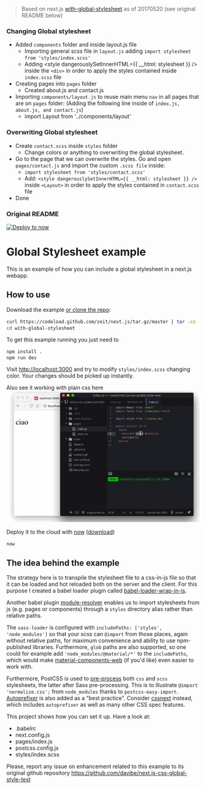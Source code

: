 > Based on next.js [with-global-stylesheet](https://github.com/zeit/next.js/tree/v3-beta/examples/with-global-stylesheet) as of 20170520 (see original README below)
### Changing Global stylesheet
* Added `components` folder and inside layout.js file
    * Importing general scss file in `layout.js` adding `import stylesheet from 'styles/index.scss'` 
    * Adding <style dangerouslySetInnerHTML={{ __html: stylesheet }} /> inside the `<div>` in order to apply the styles contained inside `index.scss` file
* Creating pages into `pages` folder
    * Created about.js and contact.js
* Importing `components/layout.js` to reuse main menu `nav` in all pages that are on `pages` folder: (Adding the following line inside of `index.js, about.js, and contact.js`)
    * import Layout from '../components/layout' 

### Overwriting Global stylesheet
* Create `contact.scss` inside `styles` folder
    * Change colors or anything to overwriting the global stylesheet.
* Go to the page that we can overwrite the styles. Go and open `pages/contact.js` and import the custom `.scss file` inside:
    * `import stylesheet from 'styles/contact.scss'`
    * Add: `<style dangerouslySetInnerHTML={{ __html: stylesheet }} />` inside `<Layout>` in order to apply the styles contained in `contact.scss` file
* Done

### Original README
[![Deploy to now](https://deploy.now.sh/static/button.svg)](https://deploy.now.sh/?repo=https://github.com/zeit/next.js/tree/master/examples/with-global-stylesheet)
# Global Stylesheet example

This is an example of how you can include a global stylesheet in a next.js webapp.


## How to use

Download the example [or clone the repo](https://github.com/zeit/next.js):

```bash
curl https://codeload.github.com/zeit/next.js/tar.gz/master | tar -xz --strip=2 next.js-master/examples/with-global-stylesheet
cd with-global-stylesheet
```

To get this example running you just need to

    npm install .
    npm run dev

Visit [http://localhost:3000](http://localhost:3000) and try to modify `styles/index.scss` changing color. Your changes should be picked up instantly.

Also see it working with plain css here
![example](example.gif)

Deploy it to the cloud with [now](https://zeit.co/now) ([download](https://zeit.co/download))

```bash
now
```


## The idea behind the example

The strategy here is to transpile the stylesheet file to a css-in-js file so that it can be loaded and hot reloaded both on the server and the client. For this purpose I created a babel loader plugin called [babel-loader-wrap-in-js](https://github.com/davibe/babel-plugin-wrap-in-js).

Another babel plugin [module-resolver](https://github.com/tleunen/babel-plugin-module-resolver) enables us to import stylesheets from js (e.g. pages or components) through a `styles` directory alias rather than relative paths.

The `sass-loader` is configured with `includePaths: ['styles', 'node_modules']` so that your scss can `@import` from those places, again without relative paths, for maximum convenience and ability to use npm-published libraries.  Furthermore, `glob` paths are also supported, so one could for example add `'node_modules/@material/*'` to the `includePaths`, which would make [material-components-web](https://github.com/material-components/material-components-web) (if you'd like) even easier to work with.

Furthermore, PostCSS is used to [pre-process](https://medium.com/@ddprrt/deconfusing-pre-and-post-processing-d68e3bd078a3) both `css` and `scss` stylesheets, the latter after Sass pre-processing.  This is to illustrate `@import 'normalize.css';` from `node_modules` thanks to `postcss-easy-import`.  [Autoprefixer](https://github.com/postcss/autoprefixer) is also added as a "best practice".  Consider [cssnext](http://cssnext.io) instead, which includes `autoprefixer` as well as many other CSS spec features.

This project shows how you can set it up. Have a look at:
- .babelrc
- next.config.js
- pages/index.js
- postcss.config.js
- styles/index.scss

Please, report any issue on enhancement related to this example to its original
github repository https://github.com/davibe/next.js-css-global-style-test
